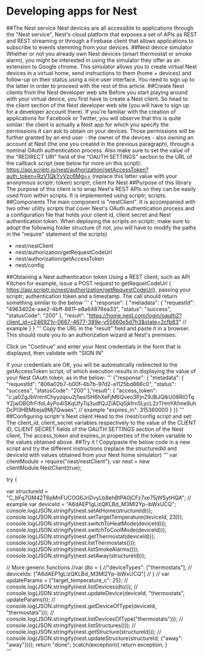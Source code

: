 # Developing apps for Nest
##The Nest service
Nest devices are all accessible to applications through the "Nest service", Nest's cloud platform that exposes a set of APIs as REST and REST streaming or through a Firebase client that allows applications to subscribe to events stemming from your devices. 
##Nest device simulator
Whether or not you already own Nest devices (smart thermostat or smoke alarm), you might be interested in using the simulator they offer as an extension to Google chrome. This simulator allows you to create virtual Nest devices in a virtual home, send instructions to them (home + devices) and follow-up on their status using a nice user interface. You need to sign up to the latter in order to proceed with the rest of this article.
##Create Nest clients from the Nest developer web site
Before you start playing around with your virtual device, you first have to create a Nest client. So head to the client section of the Nest developer web site (you will have to sign up for a developer account there).
If you're familiar with the creation of applications for Facebook or Twitter, you will observe that this is quite similar: the client is actually a Nest app for which you specify the permissions it can ask to obtain on your devices. Those permissions will be further granted by an end user - the owner of the devices - also owning an account at Nest (the one you created in the previous paragraph), through a nominal OAuth authentication process.
Also make sure to set the value of the "REDIRECT URI" field of the "OAUTH SETTINGS" section to the URL of the callback script (see below for more on this script): https://api.scriptr.io/nest/authorization/getAccessToken?auth_token=RzV1QkYvVzc6Mg== (replace this latter value with your anonymous scriptr; token)
scriptr; client for Nest
##Purpose of this library
The purpose of this client is to wrap Nest's REST APIs so they can be easily used from within scripts. It is implemented using scriptr; scripts.
##Components
The main component is "nestClient". It is accompanied with two other utility scripts that cover Nest's OAuth authentication process and a configuration file that holds your client id, client secret and Nest authentication token. When deploying the scripts on scriptr; make sure to adopt the following folder structure (if not, you will have to modify the paths in the "require" statement of the scripts)
- nest/nestClient
- nest/authorization/getRequestCodeUrl
- nest/authorization/getAccessToken
- nest/config

##Obtaining a Nest authentication token
Using a REST client, such as API Kitchen for example, issue a POST request to getRequetCodeUrl ( https://api.scriptr.io/nest/authorization/getRequestCodeUrl), passing your scriptr; authentication token and a timestamp. The call should return something similar to the below
'''
{
    "response": {
        "metadata": {
            "requestId": "4963402e-aae2-4bff-8811-e8a64876ea33",
            "status": "success",
            "statusCode": "200"
        },
        "result": "https://home.nest.com/login/oauth2?client_id=c246921v-0667-4677-389e-v55660e5d7h3&state=2cfb83" // example
    }
}
'''
Copy the URL in the "result" field and paste it in a browser. This should route you to an authorization wizard at Nest's premises:

Click on "Continue" and enter your Nest credentials in the form that is displayed, then validate with "SIGN IN"

If your credentials are OK, you will be automatically redirected to the getAccessToken script, of which execution results in displaying the value of your Nest OAuth token, as in the below:
'''
{"response": {
  "metadata": {
    "requestId": "806a02b7-b00f-4b7b-97d2-a1125bd866c0",
    "status": "success",
    "statusCode": "200"
  },"result": {
 "access_token": "c.ja0ZgJbVntnIChyyzqou2j1wslSH6hXeFjM6Qveo3PjnZ9JBJQlkU08RIOTqYZjwDBGfrFifoL4yPo4iSKqUfyTq3udfQJZiADq5jkfrn5LycL2zTHmYAfme9uhDcPl3HBMbeja9Mj7Qwaes", // example
 "expires_in": 315360000
}
}}
'''
##Configuring scriptr's Nest client
Head to the /nest/config script and set:
The client_id, client_secret variables respectively to the value of the CLIENT ID, CLIENT SECRET fields of the OAUTH SETTINGS section of the Nest client, 
The access_token and expires_in properties of the token variable to the values obtained above.
##Try it !
Copy/paste the below code in a new script and try the different instructions (replace the structuredId and deviceId with values obtained from your Nest home simulator) 
'''
var clientModule = require("nest/nestClient");
var nest = new clientModule.NestClient(true);
 
try {
   
  var structureId = "C_bFq7GM42T6pMnFUCOG6JriDvyLb8ehBtPA0jCFz7xe75jWSytHQA"; // example
  var deviceId = "A6dAEP1gLizQKLBd_M3Ml2Yp-ibWxUCQ";
  console.log(JSON.stringify(nest.setAtHome(structureId)));
  console.log(JSON.stringify(nest.setTargetTemperature(deviceId, 23)));
  console.log(JSON.stringify(nest.switchToHeatMode(deviceId)));
  console.log(JSON.stringify(nest.switchToCoolMode(deviceId)));
  console.log(JSON.stringify(nest.getThermostat(deviceId)));
  console.log(JSON.stringify(nest.listThermostats()));
  console.log(JSON.stringify(nest.listSmokeAlarms()));
  console.log(JSON.stringify(nest.setAway(structureId)));
    
 // More generic functions
 //var dto = {
   //"deviceTypes": ["thermostats"],
  // deviceIds: ["A6dAEP1gLizQKLBd_M3Ml2Yp-ibWxUCQ"]
 // }
 // var updateParams = {"target_temperature_c": 25};
 // console.log(JSON.stringify(nest.listDevices(dto)));
 // console.log(JSON.stringify(nest.updateDevice(deviceId, "thermostats", updateParams)));
 // console.log(JSON.stringify(nest.getDeviceOfType(deviceId, "thermostats")));
 // console.log(JSON.stringify(nest.listDevicesOfType("thermostats")));
 // console.log(JSON.stringify(nest.listStructures()));
 // console.log(JSON.stringify(nest.getStructure(structureId)));
 // console.log(JSON.stringify(nest.updateStructure(structureId, {"away": "away"})));
  return "done";
}catch(exception){
  return exception;
}                                  
'''

